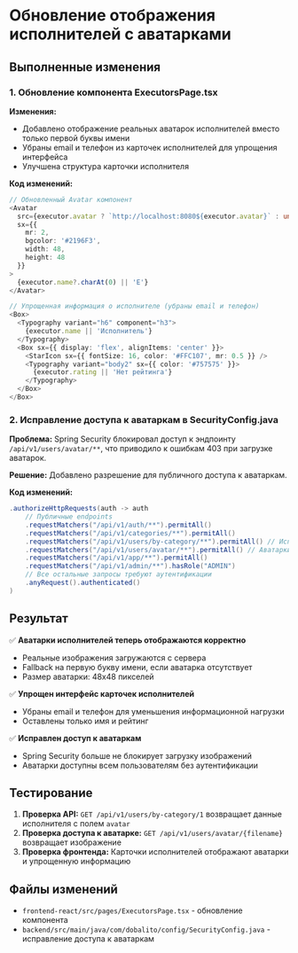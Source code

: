 # Обновление отображения исполнителей с аватарками

## Выполненные изменения

### 1. Обновление компонента ExecutorsPage.tsx

**Изменения:**
- Добавлено отображение реальных аватарок исполнителей вместо только первой буквы имени
- Убраны email и телефон из карточек исполнителей для упрощения интерфейса
- Улучшена структура карточки исполнителя

**Код изменений:**
```typescript
// Обновленный Avatar компонент
<Avatar 
  src={executor.avatar ? `http://localhost:8080${executor.avatar}` : undefined}
  sx={{ 
    mr: 2, 
    bgcolor: '#2196F3',
    width: 48,
    height: 48
  }}
>
  {executor.name?.charAt(0) || 'E'}
</Avatar>

// Упрощенная информация о исполнителе (убраны email и телефон)
<Box>
  <Typography variant="h6" component="h3">
    {executor.name || 'Исполнитель'}
  </Typography>
  <Box sx={{ display: 'flex', alignItems: 'center' }}>
    <StarIcon sx={{ fontSize: 16, color: '#FFC107', mr: 0.5 }} />
    <Typography variant="body2" sx={{ color: '#757575' }}>
      {executor.rating || 'Нет рейтинга'}
    </Typography>
  </Box>
</Box>
```

### 2. Исправление доступа к аватаркам в SecurityConfig.java

**Проблема:** Spring Security блокировал доступ к эндпоинту `/api/v1/users/avatar/**`, что приводило к ошибкам 403 при загрузке аватарок.

**Решение:** Добавлено разрешение для публичного доступа к аватаркам.

**Код изменений:**
```java
.authorizeHttpRequests(auth -> auth
    // Публичные endpoints
    .requestMatchers("/api/v1/auth/**").permitAll()
    .requestMatchers("/api/v1/categories/**").permitAll()
    .requestMatchers("/api/v1/users/by-category/**").permitAll() // Исполнители по категориям доступны всем
    .requestMatchers("/api/v1/users/avatar/**").permitAll() // Аватарки доступны всем
    .requestMatchers("/api/v1/app/**").permitAll()
    .requestMatchers("/api/v1/admin/**").hasRole("ADMIN")
    // Все остальные запросы требуют аутентификации
    .anyRequest().authenticated()
)
```

## Результат

✅ **Аватарки исполнителей теперь отображаются корректно**
- Реальные изображения загружаются с сервера
- Fallback на первую букву имени, если аватарка отсутствует
- Размер аватарки: 48x48 пикселей

✅ **Упрощен интерфейс карточек исполнителей**
- Убраны email и телефон для уменьшения информационной нагрузки
- Оставлены только имя и рейтинг

✅ **Исправлен доступ к аватаркам**
- Spring Security больше не блокирует загрузку изображений
- Аватарки доступны всем пользователям без аутентификации

## Тестирование

1. **Проверка API:** `GET /api/v1/users/by-category/1` возвращает данные исполнителя с полем `avatar`
2. **Проверка доступа к аватарке:** `GET /api/v1/users/avatar/{filename}` возвращает изображение
3. **Проверка фронтенда:** Карточки исполнителей отображают аватарки и упрощенную информацию

## Файлы изменений

- `frontend-react/src/pages/ExecutorsPage.tsx` - обновление компонента
- `backend/src/main/java/com/dobalito/config/SecurityConfig.java` - исправление доступа к аватаркам
